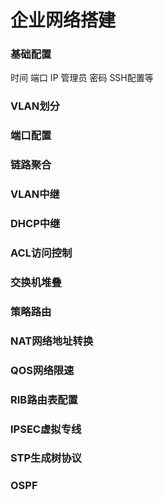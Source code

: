 # 企业网络搭建

### 基础配置

时间 端口 IP 管理员 密码 SSH配置等

### VLAN划分

### 端口配置

### 链路聚合&#x20;

### VLAN中继&#x20;

### DHCP中继&#x20;

### ACL访问控制

### 交换机堆叠

### 策略路由

### NAT网络地址转换

### QOS网络限速

### RIB路由表配置

### IPSEC虚拟专线

### STP生成树协议

### OSPF
